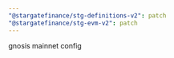 ```yaml
---
"@stargatefinance/stg-definitions-v2": patch
"@stargatefinance/stg-evm-v2": patch
---
```


gnosis mainnet config
